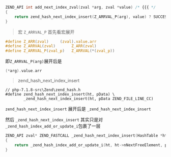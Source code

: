 ```c
ZEND_API int add_next_index_zval(zval *arg, zval *value) /* {{{ */
{
	return zend_hash_next_index_insert(Z_ARRVAL_P(arg), value) ? SUCCESS : FAILURE;
}
```

> 宏 `Z_ARRVAL_P`
首先看宏展开
```c
#define Z_ARR(zval)		(zval).value.arr
#define Z_ARRVAL(zval)		 Z_ARR(zval)
#define Z_ARRVAL_P(zval_p)	 Z_ARRVAL(*(zval_p))
```
即`Z_ARRVAL_P(arg)`展开后是
```c
(*arg).value.arr
```

>  zend_hash_next_index_insert 
```
// php-7.1.8-src\Zend\zend_hash.h
#define zend_hash_next_index_insert(ht, pData) \
		_zend_hash_next_index_insert(ht, pData ZEND_FILE_LINE_CC)
```

`zend_hash_next_index_insert`  展开后是 `_zend_hash_next_index_insert`

然后 `_zend_hash_next_index_insert` 其实只是对`_zend_hash_index_add_or_update_i`包裹了一层

```c
ZEND_API zval* ZEND_FASTCALL _zend_hash_next_index_insert(HashTable *ht, zval *pData ZEND_FILE_LINE_DC)
{
	return _zend_hash_index_add_or_update_i(ht, ht->nNextFreeElement, pData, HASH_ADD | HASH_ADD_NEXT ZEND_FILE_LINE_RELAY_CC);
}
```
